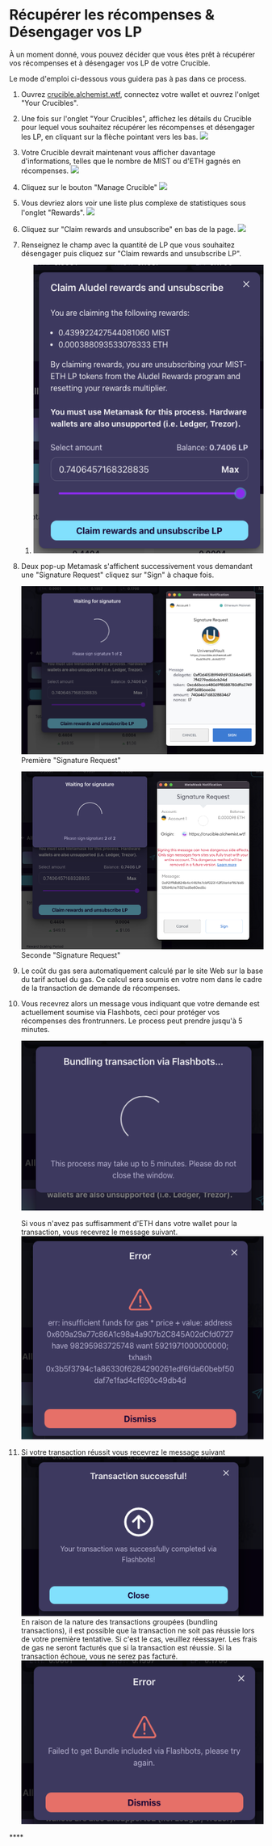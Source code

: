 # Récupérer les récompenses & Désengager vos LP

À un moment donné, vous pouvez décider que vous êtes prêt à récupérer vos récompenses et à désengager vos LP de votre Crucible.

Le mode d'emploi ci-dessous vous guidera pas à pas dans ce process. 

1. Ouvrez [crucible.alchemist.wtf](https://crucible.alchemist.wtf/), connectez votre wallet et ouvrez l'onlget "Your Crucibles".
2. Une fois sur l'onglet "Your Crucibles", affichez les détails du Crucible pour lequel vous souhaitez récupérer les récompenses et désengager les LP, en cliquant sur la flèche pointant vers les bas. ![](../../.gitbook/assets/screenshot-2021-05-07-at-12.50.58.png) 
3. Votre Crucible devrait maintenant vous afficher davantage d'informations, telles que le nombre de MIST ou d'ETH gagnés en récompenses. ![](../../.gitbook/assets/screenshot-2021-05-07-at-12.50.42.png) 
4. Cliquez sur le bouton "Manage Crucible" ![](../../.gitbook/assets/screenshot-2021-05-07-at-12.51.04.png) 
5. Vous devriez alors voir une liste plus complexe de statistiques sous l'onglet "Rewards".  ![](../../.gitbook/assets/screenshot-2021-05-07-at-12.51.22.png) 
6. Cliquez sur "Claim rewards and unsubscribe" en bas de la page. ![](../../.gitbook/assets/screenshot-2021-05-07-at-13.05.52.png) 
7. Renseignez le champ avec la quantité de LP que vous souhaitez désengager puis cliquez sur "Claim rewards and unsubscribe LP".  


   1. ![](../../.gitbook/assets/1.png)

 

8. Deux pop-up Metamask s'affichent successivement vous demandant une "Signature Request" cliquez sur "Sign" à chaque fois.  


   ![](../../.gitbook/assets/2.png)   
   Première "Signature Request"

  



   ![](../../.gitbook/assets/3.png)  
   Seconde "Signature Request"

  

9. Le coût du gas sera automatiquement calculé par le site Web sur la base du tarif actuel du gas. Ce calcul sera soumis en votre nom dans le cadre de la transaction de demande de récompenses.

10. Vous recevrez alors un message vous indiquant que votre demande est actuellement soumise via Flashbots, ceci pour protéger vos récompenses des frontrunners. Le process peut prendre jusqu'à 5 minutes.

    ![](../../.gitbook/assets/4.png)  
  
    Si vous n'avez pas suffisamment d'ETH dans votre wallet pour la transaction, vous recevrez le message suivant.  
    ![](../../.gitbook/assets/5.png)  

11. Si votre transaction réussit vous recevrez le message suivant ![](../../.gitbook/assets/6.png)  En raison de la nature des transactions groupées \(bundling transactions\), il est possible que la transaction ne soit pas réussie lors de votre première tentative. Si c'est le cas, veuillez réessayer. Les frais de gas ne seront facturés que si la transaction est réussie. Si la transaction échoue, vous ne serez pas facturé. ![](../../.gitbook/assets/7.png)

\*\*\*\*

